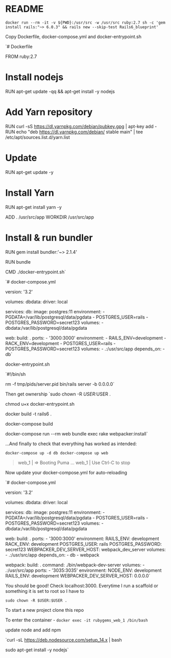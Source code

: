 # README

`docker run --rm -it -v ${PWD}:/usr/src -w /usr/src ruby:2.7 sh -c 'gem install rails:"~> 6.0.3" && rails new --skip-test Rails6_blueprint'`

Copy Dockerfile, docker-compose.yml and docker-entrypoint.sh

`# Dockerfile

FROM ruby:2.7

# Install nodejs
RUN apt-get update -qq && apt-get install -y nodejs

# Add Yarn repository
RUN curl -sS https://dl.yarnpkg.com/debian/pubkey.gpg | apt-key add -
RUN echo "deb https://dl.yarnpkg.com/debian/ stable main" | tee /etc/apt/sources.list.d/yarn.list

# Update
RUN apt-get update -y

# Install Yarn
RUN apt-get install yarn -y

ADD . /usr/src/app
WORKDIR /usr/src/app

# Install & run bundler
RUN gem install bundler:'~> 2.1.4'

RUN bundle

CMD ./docker-entrypoint.sh`

`# docker-compose.yml

version: '3.2'

volumes:
  dbdata:
    driver: local

services:
  db:
    image: postgres:11
    environment:
      - PGDATA=/var/lib/postgresql/data/pgdata
      - POSTGRES_USER=rails
      - POSTGRES_PASSWORD=secret123
    volumes:
      - dbdata:/var/lib/postgresql/data/pgdata

  web:
    build: .
    ports:
      - '3000:3000'
    environment:
      - RAILS_ENV=development
      - RACK_ENV=development
      - POSTGRES_USER=rails
      - POSTGRES_PASSWORD=secret123
    volumes:
      - .:/usr/src/app
    depends_on:
      - db`

docker-entrypoint.sh

`#!/bin/sh

rm -f tmp/pids/server.pid
bin/rails server -b 0.0.0.0`

Then get ownership
`sudo chown -R $USER:$USER .

chmod u+x docker-entrypoint.sh

docker build -t rails6 .

docker-compose build

docker-compose run --rm web bundle exec rake webpacker:install`

...And finally to check that everything has worked as intended:

`docker-compose up -d db
docker-compose up web`

  > web_1  | => Booting Puma
  > ...
  > web_1  | Use Ctrl-C to stop

Now update your docker-compose.yml for auto-reloading

`# docker-compose.yml

version: '3.2'

volumes:
  dbdata:
    driver: local

services:
  db:
    image: postgres:11
    environment:
      - PGDATA=/var/lib/postgresql/data/pgdata
      - POSTGRES_USER=rails
      - POSTGRES_PASSWORD=secret123
    volumes:
      - dbdata:/var/lib/postgresql/data/pgdata

  web:
    build: .
    ports:
      - '3000:3000'
    environment:
      RAILS_ENV: development
      RACK_ENV: development
      POSTGRES_USER: rails
      POSTGRES_PASSWORD: secret123
      WEBPACKER_DEV_SERVER_HOST: webpack_dev_server
    volumes:
      - .:/usr/src/app
    depends_on:
      - db
      - webpack

  webpack:
    build: .
    command: ./bin/webpack-dev-server
    volumes:
      - .:/usr/src/app
    ports:
      - '3035:3035'
    environment:
      NODE_ENV: development
      RAILS_ENV: development
      WEBPACKER_DEV_SERVER_HOST: 0.0.0.0`

You should be good! Check localhost:3000. Everytime I run a scaffold or something it is set to root so I have to 

`sudo chown -R $USER:$USER .`

To start a new project clone this repo

To enter the container - `docker exec -it rubygems_web_1 /bin/bash`

update node and add npm 

`curl -sL https://deb.nodesource.com/setup_14.x | bash

sudo apt-get install -y nodejs`

